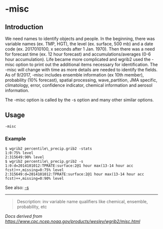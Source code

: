 # -misc

## Introduction

We need names to identify objects and people. In the beginning,
there was variable names (ex. TMP, HGT), the level (ex. surface, 500 mb)
and a date code (ex. 2017010100, x seconds after 1 Jan. 1970).
Then there was a need for forecast time (ex. 12 hour forecast)
and accumulations/averages (0-6 hour accumulation). Life became
more complicated and wgrib2 used the -misc
option to print out the additional items necessary for identification.
The -misc will change with time as
more details are needed to identify the fields. As of 9/2017,
-misc includes ensemble information
(ex 10th member), probability (10% forecast), spatial processing,
wave_partition, JMA specific, climatology, error, confidence indicator,
chemical information and aerosol information.

The -misc option is called by the
-s option and many other similar options.

## Usage

```
-misc
```

### Example

```
$ wgrib2 percentile\_precip.grib2 -stats
1:0:75% level
2:315649:90% level
$ wgrib2 percentile\_precip.grib2 -s
1:0:d=2014101012:TPRATE:surface:2@1 hour max(13-14 hour acc fcst)++,missing=0:75% level
2:315649:d=2014101012:TPRATE:surface:2@1 hour max(13-14 hour acc fcst)++,missing=0:90% level
```

See also: [-s](./s.md)

---

> Description: inv variable name qualifiers like chemical, ensemble, probability, etc

_Docs derived from <https://www.cpc.ncep.noaa.gov/products/wesley/wgrib2/misc.html>_
